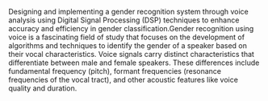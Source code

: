 Designing and implementing a gender recognition system through voice analysis using Digital Signal Processing (DSP) techniques to enhance accuracy and efficiency in gender classification.Gender recognition using voice is a fascinating field of study that focuses on the development of algorithms and techniques to identify the gender of a speaker based on their vocal characteristics.
Voice signals carry distinct characteristics that differentiate between male and female speakers. These differences include fundamental frequency (pitch), formant frequencies (resonance frequencies of the vocal tract), and other acoustic features like voice quality and duration.
